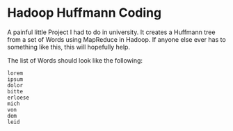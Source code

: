 # Hadoop Huffmann Coding
A painful little Project I had to do in university. It creates a Huffmann tree from a set of Words using MapReduce in Hadoop.
If anyone else ever has to something like this, this will hopefully help.

The list of Words should look like the following:
```
lorem
ipsum
dolor
bitte
erloese
mich
von
dem 
leid
```